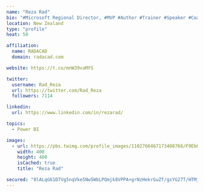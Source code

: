 ```yaml
---
name: "Reza Rad"
bio: "#Microsoft Regional Director, #MVP #Author #Trainer #Speaker #Coach #Consultant #PowerBI "
location: New Zealand
type: "profile"
heat: 50

affiliation:
  name: RADACAD
  domain: radacad.com

website: https://t.co/mnW39vaMYS

twitter:
  username: Rad_Reza
  url: https://twitter.com/Rad_Reza
  followers: 7114

linkedin:
  url: https://www.linkedin.com/in/rezarad/

topics:
  - Power BI

images:
  - url: https://pbs.twimg.com/profile_images/1102766467173408768/F9EbQENa_400x400.png
    width: 400
    height: 400
    isCached: true
    title: "Reza Rad"

secured: "0lALqG61D7Vg5nqVke5Nw5WbLPQmjk8VPPA+grNzHekrGuZf/gsYG27T/HTMjWMKvAW6RyYodBnj1G7TqOXmT64a1OaTAOBoJGpgVYQUXegLjkL04kZu29vYzg9br4Jh0Tr13n5cJjZnb9s1870YQEvq02U5yYXOcL0654CaQj1THSpxfZbIHmvNrHBmQ7NYNypw167LLXKDD0wXAO63b0HTEceCo21TX1pT9RyKA+NbMYLH48m0vpVCIr5CaYqmgHTo8oOWji7c03I3FtIZei7coKwaZyy/3TFWgFILiSj1pIVTooCL13wjcO42F7Ff//FMNY/jP48NcYNyr4oBqZpHjsk0sS+VQk5baWJ+EIG69S2Q2z3LBvThO015mKX4XjGeT3DJpV9u0onLjw5CMxBedr9RwILB8drnSdm/Jx0=;k0MYYN8Mo5h8SAows+1/Jg=="
---
```


